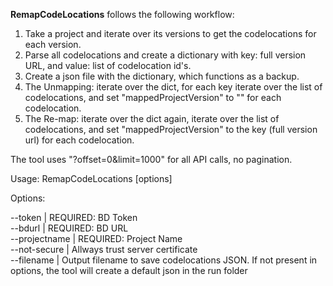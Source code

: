 **RemapCodeLocations** follows the following workflow:  
1. Take a project and iterate over its versions to get the codelocations for each version.  
2. Parse all codelocations and create a dictionary with key: full version URL, and value: list of codelocation id's.  
3. Create a json file with the dictionary, which functions as a backup.  
4. The Unmapping: iterate over the dict, for each key iterate over the list of codelocations, and set "mappedProjectVersion" to "" for each codelocation.  
5. The Re-map: iterate over the dict again, iterate over the list of codelocations, and set "mappedProjectVersion" to the key (full version url) for each codelocation.  

The tool uses "?offset=0&limit=1000" for all API calls, no pagination.   

Usage: RemapCodeLocations [options]  

Options:  

 --token <token>               | REQUIRED: BD Token  
 --bdurl <bdurl>               | REQUIRED: BD URL  
 --projectname <projectname>   | REQUIRED: Project Name  
 --not-secure                  | Allways trust server certificate  
 --filename <filename>         | Output filename to save codelocations JSON. If not present in options, the tool will create a default json in the run folder

